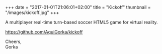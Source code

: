+++
date = "2017-01-01T21:06:01+02:00"
title = "Kickoff"
thumbnail = "/images/kickoff.jpg"
+++

A multiplayer real-time turn-based soccer HTML5 game for virtual reality.

https://github.com/AquiGorka/kickoff

Cheers,<br />
Gorka
